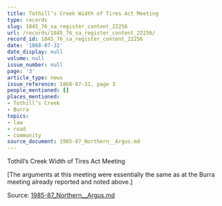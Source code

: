 ```yaml
---
title: Tothill’s Creek Width of Tires Act Meeting
type: records
slug: 1845_76_sa_register_content_22256
url: /records/1845_76_sa_register_content_22256/
record_id: 1845_76_sa_register_content_22256
date: '1868-07-31'
date_display: null
volume: null
issue_number: null
page: '3'
article_type: news
issue_reference: 1868-07-31, page 3
people_mentioned: []
places_mentioned:
- Tothill’s Creek
- Burra
topics:
- law
- road
- community
source_document: 1985-87_Northern__Argus.md
---
```


Tothill’s Creek Width of Tires Act Meeting

[The arguments at this meeting were essentially the same as at the Burra meeting already reported and noted above.]

Source: [1985-87_Northern__Argus.md](/downloads/markdown/1985-87_Northern__Argus.md)

